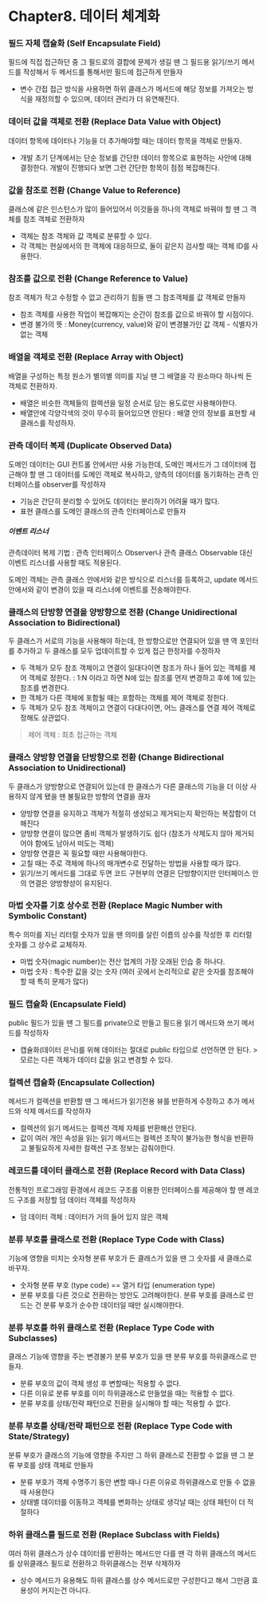 # Chapter8. 데이터 체계화

### 필드 자체 캡슐화 (Self Encapsulate Field)

필드에 직접 접근하던 중 그 필드로의 결합에 문제가 생길 땐 그 필드용 읽기/쓰기 메서드를 작성해서 두 메서드를 통해서만 필드에 접근하게 만들자

- 변수 간접 접근 방식을 사용하면 하위 클래스가 메서드에 해당 정보를 가져오는 방식을 재정의할 수 있으며, 데이터 관리가 더 유연해진다.



### 데이터 값을 객체로 전환 (Replace Data Value with Object)

데이터 항목에 데이터나 기능을 더 추가해야할 때는 데이터 항목을 객체로 만들자.

- 개발 초기 단계에서는 단순 정보를 간단한 데이터 항목으로 표현하는 사안에 대해 결정한다. 개발이 진행되다 보면 그런 간단한 항목이 점점 복잡해진다.



### 값을 참조로 전환 (Change Value to Reference)

클래스에 같은 인스턴스가 많이 들어있어서 이것들을 하나의 객체로 바꿔야 할 땐 그 객체를 참조 객체로 전환하자

- 객체는 참조 객체와 값 객체로 분류할 수 있다.
- 각 객체는 현실에서의 한 객체에 대응하므로, 둘이 같은지 검사할 때는 객체 ID를 사용한다.



### 참조를 값으로 전환 (Change Reference to Value)

참조 객체가 작고 수정할 수 없고 관리하기 힘들 땐 그 참조객체를 값 객체로 만들자

- 참조 객체를 사용한 작업이 복잡해지는 순간이 참조를 값으로 바꿔야 할 시점이다.
- 변경 불가의 뜻 : Money(currency, value)와 같이 변경불가인 값 객체 - 식별자가 없는 객체



### 배열을 객체로 전환 (Replace Array with Object)

배열을 구성하는 특정 원소가 별의별 의미를 지닐 땐 그 배열을 각 원소마다 하나씩 든 객체로 전환하자.

- 배열은 비슷한 객체들의 컬렉션을 일정 순서로 담는 용도로만 사용해야한다. 
- 배열안에 각양각색의 것이 무수히 들어있으면 안된다 : 배열 안의 정보를 표현할 새 클래스를 작성하자.



### 관측 데이터 복제 (Duplicate Observed Data)

도메인 데이터는 GUI 컨트롤 안에서만 사용 가능한데, 도메인 메서드가 그 데이터에 접근해야 할 땐 그 데이터를 도메인 객체로 복사하고, 양측의 데이터를 동기화하는 관측 인터페이스를 observer를 작성하자

- 기능은 간단히 분리할 수 있어도 데이터는 분리하기 어려울 때가 많다.
- 표현 클래스를 도메인 클래스의 관측 인터페이스로 만들자

##### 이벤트 리스너

관측데이터 복제 기법 : 관측 인터페이스 Observer나 관측 클래스 Observable 대신 이벤트 리스너를 사용할 때도 적용된다. 

도메인 객체는 관측 클래스 안에서와 같은 방식으로 리스너를 등록하고, update 메서드 안에서와 같이 변경이 있을 때 리스너에 이벤트를 전송해야한다.



### 클래스의 단방향 연결을 양방향으로 전환 (Change Unidirectional Association to Bidirectional)

두 클래스가 서로의 기능을 사용해야 하는데, 한 방향으로만 연결되어 있을 땐 역 포인터를 추가하고 두 클래스를 모두 업데이트할 수 있게 접근 한정자를 수정하자

- 두 객체가 모두 참조 객체이고 연결이 일대다이면 참조가 하나 들어 있는 객체를 제어 객체로 정한다. : 1:N 이라고 하면 N에 있는 참조를 먼저 변경하고 후에 1에 있는 참조를 변경한다.
- 한 객체가 다른 객체에 포함될 때는 포함하는 객체를 제어 객체로 정한다.
- 두 객체가 모두 참조 객체이고 연결이 다대다이면, 어느 클래스를 연결 제어 객체로 정해도 상관없다.

> 제어 객체 : 최초 접근하는 객체



### 클래스 양방향 연결을 단방향으로 전환 (Change Bidirectional Association to Unidirectional)

두 클래스가 양방향으로 연결되어 있는데 한 클래스가 다른 클래스의 기능을 더 이상 사용하지 않게 됐을 땐 불필요한 방향의 연결을 끊자

- 양방향 연결을 유지하고 객체가 적절히 생성되고 제거되는지 확인하는 복잡함이 더해진다
- 양방향 연결이 많으면 좀비 객체가 발생하기도 쉽다 (참조가 삭제도지 않아 제거되어야 함에도 남아서 떠도는 객체)
- 양방향 연결은 꼭 필요할 때만 사용해야한다.
- 고칠 때는 주로 객체에 하나의 매개변수로 전달하는 방법을 사용할 때가 많다.
- 읽기/쓰기 메서드를 그대로 두면 코드 구현부의 연결은 단방향이지만 인터페이스 안의 연결은 양방향성이 유지된다.



### 마법 숫자를 기호 상수로 전환 (Replace Magic Number with Symbolic Constant)

특수 의미를 지닌 리터럴 숫자가 있을 땐 의미를 살린 이름의 상수를 작성한 후 리터럴 숫자를 그 상수로 교체하자.

- 마법 숫자(magic number)는 전산 업계의 가장 오래된 인습 중 하나다.
- 마법 숫자 : 특수한 값을 갖는 숫자 (여러 곳에서 논리적으로 같은 숫자를 참조해야 할 때 특히 문제가 많다)



### 필드 캡슐화 (Encapsulate Field)

public 필드가 있을 땐 그 필드를 private으로 만들고 필드용 읽기 메서드와 쓰기 메서드를 작성하자

- 캡슐화(데이터 은닉)를 위해 데이터는 절대로 public 타입으로 선언하면 안 된다. > 모르는 다른 객체가 데이터 값을 읽고 변경할 수 있다.



### 컬렉션 캡슐화 (Encapsulate Collection)

메서드가 컬렉션을 반환할 땐 그 메서드가 읽기전용 뷰를 반환하게 수정하고 추가 메서드와 삭제 메서드를 작성하자

- 컬렉션의 읽기 메서드는 컬렉션 객체 자체를 반환해선 안된다. 
- 값이 여러 개인 속성을 읽는 읽기 메서드는 컬렉션 조작이 불가능한 형식을 반환하고 불필요하게 자세한 컬렉션 구조 정보는 감춰야한다.



### 레코드를 데이터 클래스로 전환 (Replace Record with Data Class)

전통적인 프로그래밍 환경에서 레코드 구조를 이용한 인터페이스를 제공해야 할 땐 레코드 구조를 저장할 덤 데이터 객체를 작성하자

- 덤 데이터 객체 : 데이터가 거의 들어 있지 않은 객체



### 분류 부호를 클래스로 전환 (Replace Type Code with Class)

기능에 영향을 미치는 숫자형 분류 부호가 든 클래스가 있을 땐 그 숫자를 새 클래스로 바꾸자.

- 숫자형 분류 부호 (type code) == 열거 타입 (enumeration type)
- 분류 부호를 다른 것으로 전환하는 방안도 고려해야한다. 분류 부호를 클래스로 만드는 건 분류 부호가 순수한 데이터일 때만 실시해야한다.



### 분류 부호를 하위 클래스로 전환 (Replace Type Code with Subclasses)

클래스 기능에 영향을 주는 변경불가 분류 부호가 있을 땐 분류 부호를 하위클래스로 만들자.

- 분류 부호의 값이 객체 생성 후 변할때는 적용할 수 없다.
- 다른 이유로 분류 부호를 이미 하위클래스로 만들었을 때는 적용할 수 없다.
- 분류 부호를 상태/전략 패턴으로 전환을 실시해야 할 때는 적용할 수 없다.



### 분류 부호를 상태/전략 패턴으로 전환 (Replace Type Code with State/Strategy)

분류 부호가 클래스의 기능에 영향을 주지만 그 하위 클래스로 전환할 수 없을 땐 그 분류 부호를 상태 객체로 만들자

- 분류 부호가 객체 수명주기 동안 변할 때나 다른 이유로 하위클래스로 만들 수 없을 때 사용한다
- 상태별 데이터를 이동하고 객체를 변화하는 상태로 생각날 때는 상태 패턴이 더 적절하다



### 하위 클래스를 필드로 전환 (Replace Subclass with Fields)

여러 하위 클래스가 상수 데이터를 반환하는 메서드만 다를 땐 각 하위 클래스의 메서드를 상위클래스 필드로 전환하고 하위클래스는 전부 삭제하자

- 상수 메서드가 유용해도 하위 클래스를 상수 메서드로만 구성한다고 해서 그만큼 효용성이 커지는건 아니다.







